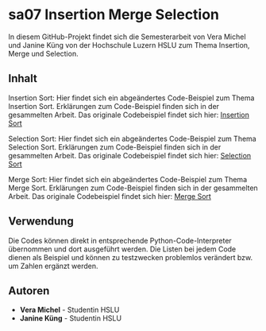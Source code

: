 # sa07 Insertion Merge Selection
In diesem GitHub-Projekt findet sich die Semesterarbeit von Vera Michel und Janine Küng von der Hochschule Luzern HSLU zum Thema Insertion, Merge und Selection. 

## Inhalt
Insertion Sort: Hier findet sich ein abgeändertes Code-Beispiel zum Thema Insertion Sort. Erklärungen zum Code-Beispiel finden sich in der gesammelten Arbeit. Das originale Codebeispiel findet sich hier: [Insertion Sort](http://interactivepython.org/courselib/static/pythonds/SortSearch/TheInsertionSort.html)

Selection Sort: Hier findet sich ein abgeändertes Code-Beispiel zum Thema Selection Sort. Erklärungen zum Code-Beispiel finden sich in der gesammelten Arbeit. Das originale Codebeispiel findet sich hier: [Selection Sort](http://interactivepython.org/courselib/static/pythonds/SortSearch/TheSelectionSort.html?highlight=selection%20sort)

Merge Sort: Hier findet sich ein abgeändertes Code-Beispiel zum Thema Merge Sort. Erklärungen zum Code-Beispiel finden sich in der gesammelten Arbeit. Das originale Codebeispiel findet sich hier: [Merge Sort](http://interactivepython.org/courselib/static/pythonds/SortSearch/TheMergeSort.html?highlight=merge)

## Verwendung
Die Codes können direkt in entsprechende Python-Code-Interpreter übernommen und dort ausgeführt werden. Die Listen bei jedem Code dienen als Beispiel und können zu testzwecken problemlos verändert bzw. um Zahlen ergänzt werden.  

## Autoren
* **Vera Michel** - Studentin HSLU
* **Janine Küng** - Studentin HSLU


